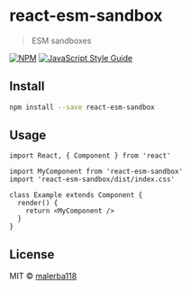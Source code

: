 # react-esm-sandbox

> ESM sandboxes

[![NPM](https://img.shields.io/npm/v/react-esm-sandbox.svg)](https://www.npmjs.com/package/react-esm-sandbox) [![JavaScript Style Guide](https://img.shields.io/badge/code_style-standard-brightgreen.svg)](https://standardjs.com)

## Install

```bash
npm install --save react-esm-sandbox
```

## Usage

```tsx
import React, { Component } from 'react'

import MyComponent from 'react-esm-sandbox'
import 'react-esm-sandbox/dist/index.css'

class Example extends Component {
  render() {
    return <MyComponent />
  }
}
```

## License

MIT © [malerba118](https://github.com/malerba118)

